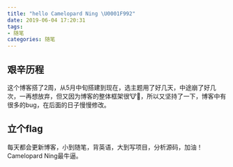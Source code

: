 ```yaml
---
title: "hello Camelopard Ning \U0001F992"
date: 2019-06-04 17:20:31
tags: 
- 随笔
categories: 随笔
---
```


## 艰辛历程

这个博客搭了2周，从5月中旬搭建到现在，选主题用了好几天，中途崩了好几次，一再想放弃，但又因为博客的整体框架很🐮🍺，所以又坚持了一下，博客中有很多的bug，在后面的日子慢慢修改。

## 立个flag

每天都会更新博客，小到随笔，背英语，大到写项目，分析源码，加油！Camelopard Ning最牛逼。

